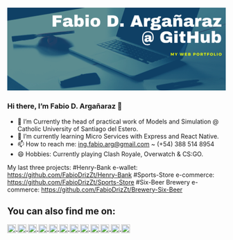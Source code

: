 ![img](https://raw.githubusercontent.com/FabioDrizZt/FabioDrizZt/main/img.png)

### Hi there, I’m Fabio D. Argañaraz 👋

- 🔭 I’m Currently the head of practical work of Models and Simulation @ Catholic University of Santiago del Estero.
- 🌱 I’m currently learning Micro Services with Express and React Native.
- 📫 How to reach me: ing.fabio.arg@gmail.com ~ (+54) 388 514 8954
- 😄 Hobbies: Currently playing Clash Royale, Overwatch & CS:GO.

My last three projects:
#Henry-Bank e-wallet: https://github.com/FabioDrizZt/Henry-Bank
#Sports-Store e-commerce: https://github.com/FabioDrizZt/Sports-Store
#Six-Beer Brewery e-commerce: https://github.com/FabioDrizZt/Brewery-Six-Beer

<h2> You can also find me on: </h2>

<p>
    <a href="https://www.linkedin.com/in/FabioDrizZt/">
      <img align="center" src="https://cdn.jsdelivr.net/npm/simple-icons@3.0.1/icons/linkedin.svg" height="20" width="20" />
    </a>
    <a href="https://www.codewars.com/users/FabioDrizZt">
      <img align="center" src="https://cdn.jsdelivr.net/npm/simple-icons@3.0.1/icons/codewars.svg" height="20" width="20" />
    </a>
    <a href="https://www.hackerrank.com/FabioDrizZt">
      <img align="center" src="https://cdn.jsdelivr.net/npm/simple-icons@3.0.1/icons/hackerrank.svg" height="20" width="20" />
    </a>    
    <a href="https://twitter.com/FabioDrizZt">
      <img align="center" src="https://cdn.jsdelivr.net/npm/simple-icons@3.0.1/icons/twitter.svg" height="20" width="20" />
    </a>
    <a href="https://github.com/FabioDrizZt">
      <img align="center" src="https://cdn.jsdelivr.net/npm/simple-icons@3.0.1/icons/github.svg" height="20" width="20" />
    </a>
    <a href="mailto:ing.fabio.arg@gmail.com">
      <img align="center" src="https://cdn.jsdelivr.net/npm/simple-icons@3.0.1/icons/gmail.svg" height="20" width="20" />
    </a>
    <a href="https://wa.me/543885148954?text=Hola,%20vi%20tu%20perfil%20en%20Github!">
      <img align="center" src="https://cdn.jsdelivr.net/npm/simple-icons@3.0.1/icons/whatsapp.svg" height="20" width="20" />
    </a>    
    <a href="https://www.facebook.com/FabioDrizZt/">
      <img align="center" src="https://cdn.jsdelivr.net/npm/simple-icons@3.0.1/icons/facebook.svg" height="20" width="20" />
    </a>
    <a href="https://m.me/FabioDrizZt/">
      <img align="center" src="https://cdn.jsdelivr.net/npm/simple-icons@3.0.1/icons/messenger.svg" height="20" width="20" />
    </a>
    <a href="https://www.instagram.com/FabioDrizZt/">
      <img align="center" src="https://cdn.jsdelivr.net/npm/simple-icons@3.0.1/icons/instagram.svg" height="20" width="20" />
    </a>
    <a href="https://www.tumblr.com/blog/fabiodrizzt">
      <img align="center" src="https://cdn.jsdelivr.net/npm/simple-icons@3.0.1/icons/tumblr.svg" height="20" width="20" />
    </a>
    <a href="https://www.sololearn.com/Profile/8888773">
      <img align="center" src="https://th.bing.com/th/id/OIP.V0o8UnCsfEU4k5WnV1XTOwAAAA?pid=Api&rs=1" height="20" width="20" />
    </a>
<p/>
